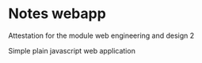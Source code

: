 # Notes webapp

Attestation for the module web engineering and design 2

Simple plain javascript web application
